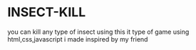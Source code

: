 # INSECT-KILL
you  can kill any type of insect  using this it type of game using html,css,javascript i  made inspired  by my friend 
